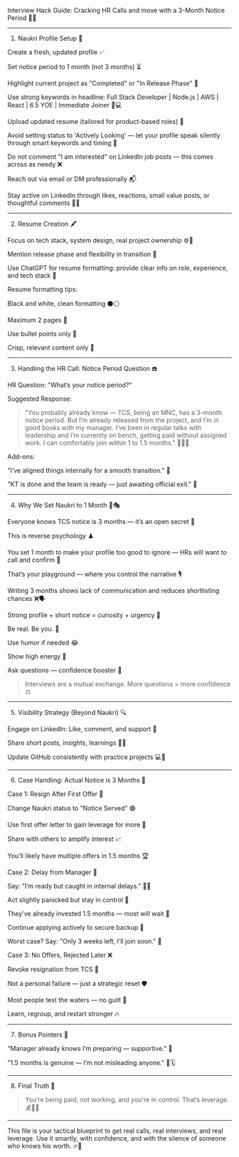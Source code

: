 Interview Hack Guide: Cracking HR Calls and move with a 3-Month Notice Period 💼📞


---

1. Naukri Profile Setup 📝

Create a fresh, updated profile ✅

Set notice period to 1 month (not 3 months) ⏳

Highlight current project as "Completed" or "In Release Phase" 🚀

Use strong keywords in headline: Full Stack Developer | Node.js | AWS | React | 6.5 YOE | Immediate Joiner 🧠💻

Upload updated resume (tailored for product-based roles) 📄

Avoid setting status to 'Actively Looking' — let your profile speak silently through smart keywords and timing 🛑

Do not comment "I am interested" on LinkedIn job posts — this comes across as needy ❌

Reach out via email or DM professionally 📬

Stay active on LinkedIn through likes, reactions, small value posts, or thoughtful comments 💬🔥



---

2. Resume Creation 🖋️

Focus on tech stack, system design, real project ownership ⚙️🧩

Mention release phase and flexibility in transition 🔄

Use ChatGPT for resume formatting: provide clear info on role, experience, and tech stack 🤖

Resume formatting tips:

Black and white, clean formatting ⚫⚪

Maximum 2 pages 📏

Use bullet points only 🔫

Crisp, relevant content only 🎯




---

3. Handling the HR Call: Notice Period Question ☎️

HR Question: "What’s your notice period?"

Suggested Response:

> "You probably already know — TCS, being an MNC, has a 3-month notice period. But I’m already released from the project, and I’m in good books with my manager. I’ve been in regular talks with leadership and I’m currently on bench, getting paid without assigned work. I can comfortably join within 1 to 1.5 months." 🧑‍💼🤝



Add-ons:

"I’ve aligned things internally for a smooth transition." 🧩

"KT is done and the team is ready — just awaiting official exit." 🚪



---

4. Why We Set Naukri to 1 Month 🧠🎭

Everyone knows TCS notice is 3 months — it’s an open secret 🧾

This is reverse psychology ♟️

You set 1 month to make your profile too good to ignore — HRs will want to call and confirm 🎯

That’s your playground — where you control the narrative 🎙️

Writing 3 months shows lack of communication and reduces shortlisting chances ❌🗣️

Strong profile + short notice = curiosity + urgency 🚨


Be real. Be you. 🙌

Use humor if needed 😂

Show high energy 🎤

Ask questions — confidence booster 🔁


> Interviews are a mutual exchange. More questions = more confidence ⚖️




---

5. Visibility Strategy (Beyond Naukri) 🔍

Engage on LinkedIn: Like, comment, and support 🎉

Share short posts, insights, learnings 🧠💬

Update GitHub consistently with practice projects 💻📂



---

6. Case Handling: Actual Notice is 3 Months 🎯

Case 1: Resign After First Offer 📩

Change Naukri status to "Notice Served" 🟢

Use first offer letter to gain leverage for more 💼

Share with others to amplify interest 📈

You’ll likely have multiple offers in 1.5 months 🏆


Case 2: Delay from Manager 😬

Say: "I’m ready but caught in internal delays." 🤷‍♂️

Act slightly panicked but stay in control 🧘

They've already invested 1.5 months — most will wait 📆

Continue applying actively to secure backup 🎯

Worst case? Say: "Only 3 weeks left, I’ll join soon." 💪


Case 3: No Offers, Rejected Later ❌

Revoke resignation from TCS 🔄

Not a personal failure — just a strategic reset 🛡️

Most people test the waters — no guilt 🌊

Learn, regroup, and restart stronger 🔥



---

7. Bonus Pointers 🎁

"Manager already knows I’m preparing — supportive." 🤝

"1.5 months is genuine — I’m not misleading anyone." 🧠🗓️



---

8. Final Truth 🔐

> You’re being paid, not working, and you're in control. That’s leverage. 💰🧘‍♂️




---

This file is your tactical blueprint to get real calls, real interviews, and real leverage. Use it smartly, with confidence, and with the silence of someone who knows his worth. 🔥🎯

